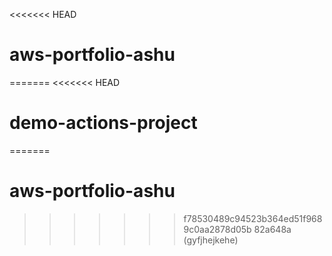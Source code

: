 <<<<<<< HEAD
# aws-portfolio-ashu
=======
<<<<<<< HEAD
# demo-actions-project
=======
# aws-portfolio-ashu
>>>>>>> f78530489c94523b364ed51f9689c0aa2878d05b
>>>>>>> 82a648a (gyfjhejkehe)
